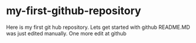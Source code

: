 # my-first-github-repository
Here is my first git hub repository. Lets get started with github
README.MD was just edited manually. One more edit at github
